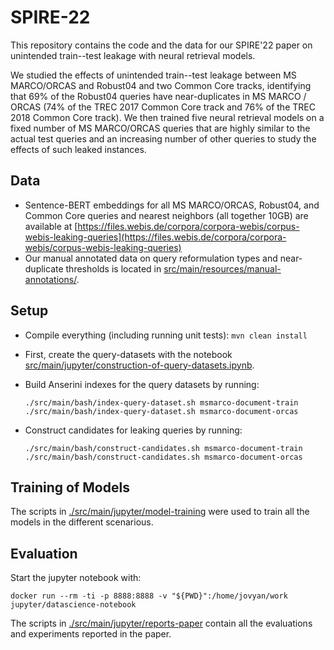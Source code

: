 # SPIRE-22

This repository contains the code and the data for our SPIRE'22 paper on unintended train--test leakage with neural retrieval models.

We studied the effects of unintended train--test leakage between MS MARCO/ORCAS and Robust04 and two Common Core tracks, identifying that 69% of the Robust04 queries have near-duplicates in MS MARCO / ORCAS (74% of the TREC 2017 Common Core track and 76% of the TREC 2018 Common Core track). We then trained five neural retrieval models on a fixed number of MS MARCO/ORCAS queries that are highly similar to the actual test queries and an increasing number of other queries to study the effects of such leaked instances.

## Data

- Sentence-BERT embeddings for all MS MARCO/ORCAS, Robust04, and Common Core queries and nearest neighbors (all together 10GB) are available at [https://files.webis.de/corpora/corpora-webis/corpus-webis-leaking-queries](https://files.webis.de/corpora/corpora-webis/corpus-webis-leaking-queries)
- Our manual annotated data on query reformulation types and near-duplicate thresholds is located in [src/main/resources/manual-annotations/](src/main/resources/manual-annotations/).

## Setup

- Compile everything (including running unit tests): `mvn clean install`
- First, create the query-datasets with the notebook [src/main/jupyter/construction-of-query-datasets.ipynb](src/main/jupyter/construction-of-query-datasets.ipynb).

- Build Anserini indexes for the query datasets by running:
  ```
  ./src/main/bash/index-query-dataset.sh msmarco-document-train
  ./src/main/bash/index-query-dataset.sh msmarco-document-orcas
  ```
- Construct candidates for leaking queries by running:
  ```
  ./src/main/bash/construct-candidates.sh msmarco-document-train
  ./src/main/bash/construct-candidates.sh msmarco-document-orcas
  ```

## Training of Models

The scripts in [./src/main/jupyter/model-training](./src/main/jupyter/model-training) were used to train all the models in the different scenarious.

## Evaluation

Start the jupyter notebook with:

```
docker run --rm -ti -p 8888:8888 -v "${PWD}":/home/jovyan/work jupyter/datascience-notebook
```

The scripts in [./src/main/jupyter/reports-paper](./src/main/jupyter/reports-paper) contain all the evaluations and experiments reported in the paper.



